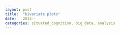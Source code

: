 ```yaml
---
layout: post
title:  "bivariate plots"
date:   2013--
categories: situated_cognition, big_data, analysis
---
```


![]()

